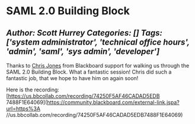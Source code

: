 # SAML 2.0 Building Block
*Author: Scott Hurrey*
*Categories: []*
*Tags: ['system administrator', 'technical office hours', 'admin', 'saml', 'sys admin', 'developer']*
---
Thanks to [Chris Jones](https://community.blackboard.com/people/bbchjones)
from Blackboard support for walking us through the SAML 2.0 Building Block.
What a fantastic session! Chris did such a fantastic job, that we hope to have
him on again soon!

Here is the recording: [https://us.bbcollab.com/recording/74250F5AF46CADAD5EDB
7488F1E64069](https://community.blackboard.com/external-link.jspa?url=https%3A
//us.bbcollab.com/recording/74250F5AF46CADAD5EDB7488F1E64069)


